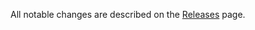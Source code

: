 All notable changes are described on the [Releases](https://github.com/simpleweb/green-cli/releases) page.
